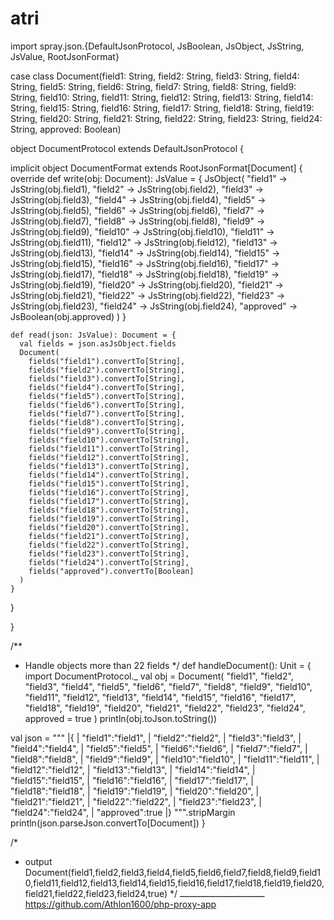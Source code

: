 # atri
import spray.json.{DefaultJsonProtocol, JsBoolean, JsObject, JsString, JsValue, RootJsonFormat}

case class Document(field1: String, field2: String, field3: String, field4: String, field5: String, field6: String,
                    field7: String, field8: String, field9: String, field10: String, field11: String, field12: String,
                    field13: String, field14: String, field15: String, field16: String, field17: String, field18: String,
                    field19: String, field20: String, field21: String, field22: String, field23: String, field24: String,
                    approved: Boolean)

object DocumentProtocol extends DefaultJsonProtocol {

  implicit object DocumentFormat extends RootJsonFormat[Document] {
    override def write(obj: Document): JsValue = {
      JsObject(
        "field1" -> JsString(obj.field1),
        "field2" -> JsString(obj.field2),
        "field3" -> JsString(obj.field3),
        "field4" -> JsString(obj.field4),
        "field5" -> JsString(obj.field5),
        "field6" -> JsString(obj.field6),
        "field7" -> JsString(obj.field7),
        "field8" -> JsString(obj.field8),
        "field9" -> JsString(obj.field9),
        "field10" -> JsString(obj.field10),
        "field11" -> JsString(obj.field11),
        "field12" -> JsString(obj.field12),
        "field13" -> JsString(obj.field13),
        "field14" -> JsString(obj.field14),
        "field15" -> JsString(obj.field15),
        "field16" -> JsString(obj.field16),
        "field17" -> JsString(obj.field17),
        "field18" -> JsString(obj.field18),
        "field19" -> JsString(obj.field19),
        "field20" -> JsString(obj.field20),
        "field21" -> JsString(obj.field21),
        "field22" -> JsString(obj.field22),
        "field23" -> JsString(obj.field23),
        "field24" -> JsString(obj.field24),
        "approved" -> JsBoolean(obj.approved)
      )
    }

    def read(json: JsValue): Document = {
      val fields = json.asJsObject.fields
      Document(
        fields("field1").convertTo[String],
        fields("field2").convertTo[String],
        fields("field3").convertTo[String],
        fields("field4").convertTo[String],
        fields("field5").convertTo[String],
        fields("field6").convertTo[String],
        fields("field7").convertTo[String],
        fields("field8").convertTo[String],
        fields("field9").convertTo[String],
        fields("field10").convertTo[String],
        fields("field11").convertTo[String],
        fields("field12").convertTo[String],
        fields("field13").convertTo[String],
        fields("field14").convertTo[String],
        fields("field15").convertTo[String],
        fields("field16").convertTo[String],
        fields("field17").convertTo[String],
        fields("field18").convertTo[String],
        fields("field19").convertTo[String],
        fields("field20").convertTo[String],
        fields("field21").convertTo[String],
        fields("field22").convertTo[String],
        fields("field23").convertTo[String],
        fields("field24").convertTo[String],
        fields("approved").convertTo[Boolean]
      )
    }
  }

}

/**
  * Handle objects more than 22 fields
  */
def handleDocument(): Unit = {
  import DocumentProtocol._
  val obj = Document(
    "field1", "field2", "field3", "field4", "field5", "field6",
    "field7", "field8", "field9", "field10", "field11", "field12",
    "field13", "field14", "field15", "field16", "field17", "field18",
    "field19", "field20", "field21", "field22", "field23", "field24",
    approved = true
  )
  println(obj.toJson.toString())

  val json =
    """
      |{
      |  "field1":"field1",
      |  "field2":"field2",
      |  "field3":"field3",
      |  "field4":"field4",
      |  "field5":"field5",
      |  "field6":"field6",
      |  "field7":"field7",
      |  "field8":"field8",
      |  "field9":"field9",
      |  "field10":"field10",
      |  "field11":"field11",
      |  "field12":"field12",
      |  "field13":"field13",
      |  "field14":"field14",
      |  "field15":"field15",
      |  "field16":"field16",
      |  "field17":"field17",
      |  "field18":"field18",
      |  "field19":"field19",
      |  "field20":"field20",
      |  "field21":"field21",
      |  "field22":"field22",
      |  "field23":"field23",
      |  "field24":"field24",
      |  "approved":true
      |}
    """.stripMargin
  println(json.parseJson.convertTo[Document])
}

/*
 * output
Document(field1,field2,field3,field4,field5,field6,field7,field8,field9,field10,field11,field12,field13,field14,field15,field16,field17,field18,field19,field20,field21,field22,field23,field24,true)
*/
ـــــــــــــــــــــــــــــــــ
https://github.com/Athlon1600/php-proxy-app
